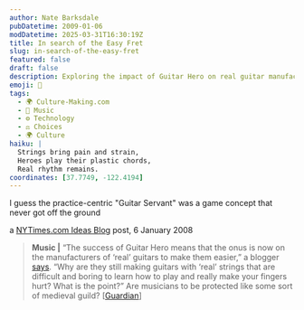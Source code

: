 ```yaml
---
author: Nate Barksdale
pubDatetime: 2009-01-06
modDatetime: 2025-03-31T16:30:19Z
title: In search of the Easy Fret
slug: in-search-of-the-easy-fret
featured: false
draft: false
description: Exploring the impact of Guitar Hero on real guitar manufacturers and the call for easier-to-play instruments.
emoji: 🎸
tags:
  - 🌍 Culture-Making.com
  - 🎵 Music
  - ⚙️ Technology
  - ⚖️ Choices
  - 🌍 Culture
haiku: |
  Strings bring pain and strain,  
  Heroes play their plastic chords,  
  Real rhythm remains.
coordinates: [37.7749, -122.4194]
---
```


I guess the practice-centric "Guitar Servant" was a game concept that never got off the ground

a [ NYTimes.com Ideas Blog](http://ideas.blogs.nytimes.com/2009/01/06/time-to-guitar-hero-the-guitar/) post, 6 January 2008

> **Music |** “The success of Guitar Hero means that the onus is now on the manufacturers of ‘real’ guitars to make them easier,” a blogger [says](http://www.guardian.co.uk/music/musicblog/2009/jan/06/popandrock). “Why are they still making guitars with ‘real’ strings that are difficult and boring to learn how to play and really make your fingers hurt? What is the point?” Are musicians to be protected like some sort of medieval guild? [[Guardian](http://www.guardian.co.uk/music/musicblog/2009/jan/06/popandrock)]
